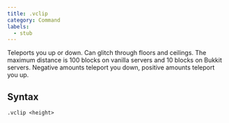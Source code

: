 ```yaml
---
title: .vclip
category: Command
labels:
  - stub
---
```

Teleports you up or down. Can glitch through floors and ceilings. The maximum distance is 100 blocks on vanilla servers and 10
blocks on Bukkit servers. Negative amounts teleport you down, positive amounts teleport you up.

## Syntax
`.vclip <height>`
